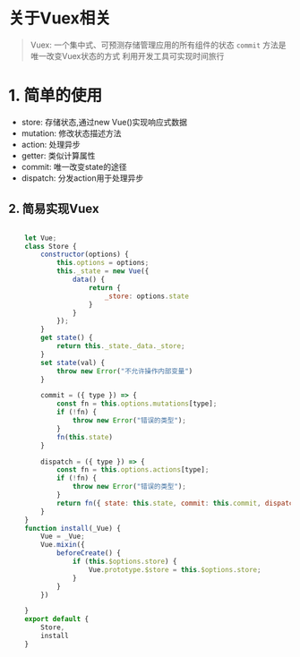 # 关于Vuex相关

> Vuex: 一个集中式、可预测存储管理应用的所有组件的状态
> `commit` 方法是唯一改变Vuex状态的方式
> 利用开发工具可实现时间旅行

# 1. 简单的使用

- store: 存储状态,通过new Vue()实现响应式数据
- mutation: 修改状态描述方法
- action: 处理异步
- getter: 类似计算属性
- commit: 唯一改变state的途径
- dispatch: 分发action用于处理异步


## 2. 简易实现Vuex

```js

    let Vue;
    class Store {
        constructor(options) {
            this.options = options;
            this._state = new Vue({
                data() {
                    return {
                        _store: options.state
                    }
                }
            });
        }
        get state() {
            return this._state._data._store;
        }
        set state(val) {
            throw new Error("不允许操作内部变量")
        }

        commit = ({ type }) => {
            const fn = this.options.mutations[type];
            if (!fn) {
                throw new Error("错误的类型");
            }
            fn(this.state)
        }

        dispatch = ({ type }) => {
            const fn = this.options.actions[type];
            if (!fn) {
                throw new Error("错误的类型");
            }
            return fn({ state: this.state, commit: this.commit, dispatch: this.dispatch })
        }
    }
    function install(_Vue) {
        Vue = _Vue;
        Vue.mixin({
            beforeCreate() {
                if (this.$options.store) {
                    Vue.prototype.$store = this.$options.store;
                }
            }
        })

    }
    export default {
        Store,
        install
    }



```